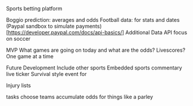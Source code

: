 Sports betting platform

Boggio prediction: averages and odds
Football data: for stats and dates
(Paypal sandbox to simulate payments)[https://developer.paypal.com/docs/api-basics/]
Additional Data API
focus on soccer

MVP What games are going on today and what are the odds? Livescores? One game at a time

Future Development Include other sports Embedded sports commentary live ticker Survival style event for

Injury lists

tasks choose teams accumulate odds for things like a parley
